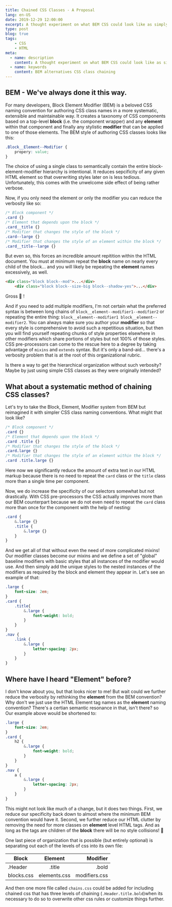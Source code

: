 ```yaml
---
title: Chained CSS Classes - A Proposal
lang: en-US
date: 2019-12-29 12:00:00
excerpt: A thought experiment on what BEM CSS could look like as simply chained classes...
type: post
blog: true
tags:
    - CSS
    - HTML
meta:
  - name: description
    content: A thought experiment on what BEM CSS could look like as simply chained classes
  - name: keywords
    content: BEM alternatives CSS class chaining
---
```



## BEM - We've always done it this way.

For many developers, Block Element Modifier (BEM) is a beloved CSS naming convention for authoring CSS class names in a more systematic, extensible and maintainable way. It creates a taxonomy of CSS components based on a top-level __block__ (i.e. the component wrapper) and any __element__ within that component and finally any stylistic __modifier__ that can be applied to one of those elements. The BEM style of authoring CSS classes looks like this:

```css
.Block__Element--Modifier {
    propery: value;
}
```

The choice of using a single class to semantically contain the entire block-element-modifier hierarchy is intentional. It reduces sepcificity of any given HTML element so that overwriting styles later on is less tedious. Unfortunately, this comes with the unwelcome side effect of being rather verbose.

Now, if you only need the element or only the modifier you can reduce the verbosity like so: 
```css
/* Block component */
.card {}
/* Element that depends upon the block */ 
.card__title {}
/* Modifier that changes the style of the block */
.card--large {} 
/* Modifier that changes the style of an element within the block */
.card__title--large {} 
```
But even so, this forces an incredible amount repitition within the HTML document. You must at minimum repeat the __block__ name on nearly every child of the block... and you will likely be repeating the __element__ names excessively, as well. 
```html
<div class="block block--mod">...</div>
	<div class="block block--size-big block--shadow-yes">...</div>
```
Gross 🤢 !

And if you need to add multiple modifiers, I'm not certain what the preferred syntax is between long chains of `block__element--modifier1--modifier2` or repeating the entire thing: `block__element--modifier1 block__element--modifier2`. You can always make sure you author your __modifier__ so that every style is comprehensive to avoid such a repetitious situation, but then you will find yourself repeating chunks of style properties elsewhere in other modifiers which share portions of styles but not 100% of those styles. CSS pre-processors can come to the rescue here to a degree by taking advantage of `mixins` and `extends` syntax. But it's only a band-aid... there's a verbosity problem that is at the root of this organizational rubric.

Is there a way to get the hierarchical organization without such verbosity? Maybe by just using simple CSS classes as they were originally intended? 

## What about a systematic method of chaining CSS classes?

Let's try to take the Block, Element, Modifier system from BEM but reimagined it with simpler CSS class naming conventions. What might that look like?

```css
/* Block component */
.card {}
/* Element that depends upon the block */ 
.card .title {}
/* Modifier that changes the style of the block */
.card.large {} 
/* Modifier that changes the style of an element within the block */
.card .title.large {} 
```

Here now we significantly reduce the amount of extra text in our HTML markup because there is no need to repeat the `card` class or the `title` class more than a single time per component.

Now, we do increase the specificity of our selectors somewhat but not drastically. With CSS pre-processors the CSS actually improves more than our BEM counterpart because we do not even need to repeat the `card` class more than once for the component with the help of nesting:

```scss
.card {
    &.large {}
    .title {
        &.large {}
    }
}
```
And we get all of that without even the need of more complicated mixins! Our modifier classes become our mixins and we define a set of "global" baseline modifiers with basic styles that all instances of the modifier would use. And then simply add the unique styles to the nested instances of the modifiers as required by the block and element they appear in. Let's see an example of that:

```scss
.large {
    font-size: 2em;
}
.card {
    .title{
        &.large {
            font-weight: bold;
        }
    }
}
.nav {
    .link {
        &.large {
            letter-spacing: 2px;
        }
    }
}
```

## Where have I heard "Element" before?

I don't know about you, but that looks nicer to me! But wait could we further reduce the verbosity by rethinking the __element__ from the BEM convention? Why don't we just use the HTML Element tag names as the __element__ naming convention? There's a certian semantic resonance in that, isn't there? so Our example above would be shortened to:

```scss
.large {
    font-size: 2em;
}
.card {
    h2 {
        &.large {
            font-weight: bold;
        }
    }
}
.nav {
    a {
        &.large {
            letter-spacing: 2px;
        }
    }
}
```
This might not look like much of a change, but it does two things. First, we reduce our specificity back down to almost where the minimum BEM convention would have it. Second, we further reduce our HTML clutter by removing the need for more classes on __element__ level HTML tags. And as long as the tags are children of the __block__ there will be no style collisions! 🙌

One last piece of organization that is possible (but entirely optional) is separating out each of the levels of css into its own file:

| Block        | Element          | Modifier  |
| ------------- |:-------------:| -----:|
| .Header     | .title | .bold |
| blocks.css    | elements.css | modifiers.css |

And then one more file called `chains.css` could be added for including chained css that has three levels of chaining (`.Header.title.bold`)when its necessary to do so to overwrite other css rules or customize things further. 